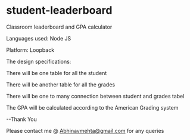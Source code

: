 # student-leaderboard
Classroom leaderboard and GPA calculator

Languages used: Node JS

Platform: Loopback

The design specifications:
  
  There will be one table for all the student
  
  There will be another table for all the grades
  
  There will be one to many connection between student and grades tabel
  
  The GPA will be calculated according to the American Grading system
  
   --Thank You
   
   Please contact me @ Abhinavmehta@gmail.com for any queries
